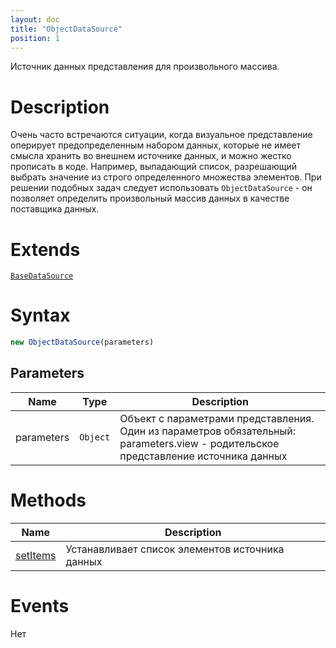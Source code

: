 ```yaml
---
layout: doc
title: "ObjectDataSource"
position: 1
---
```


Источник данных представления для произвольного массива.

# Description

Очень часто встречаются ситуации, когда визуальное представление оперирует предопределенным набором
данных, которые не имеет смысла хранить во внешнем источнике данных, и можно жестко прописать в коде.
Например, выпадающий список, разрешающий выбрать значение из строго определенного множества элементов.
При решении подобных задач следует использовать `ObjectDataSource` - он позволяет определить
произвольный массив данных в качестве поставщика данных.

# Extends

[`BaseDataSource`](../BaseDataSource/)

# Syntax

```js
new ObjectDataSource(parameters)
```

## Parameters

|Name|Type|Description|
|----|----------|---------|
|parameters|`Object`| Объект с параметрами представления. Один из параметров обязательный: parameters.view - родительское представление источника данных|


# Methods

|Name|Description|
|----|---------|
|[setItems](ObjectDataSource.setItems/)|Устанавливает список элементов источника данных|

# Events

Нет
